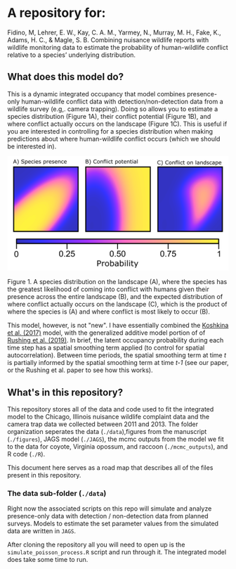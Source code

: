 
# A repository for:

Fidino, M, Lehrer, E. W., Kay, C. A. M., Yarmey, N., Murray, M. H., Fake, K., Adams, H. C., & Magle, S. B. Combining nuisance wildlife reports with wildlife monitoring data to estimate the probability of human-wildlife conflict relative to a species’ underlying distribution.


## What does this model do?

This is a dynamic integrated occupancy that model combines presence-only human-wildlife conflict data with detection/non-detection data from a wildlife survey (e.g,. camera trapping). Doing so allows you to estimate a species distribution (Figure 1A), their conflict potential (Figure 1B), and where conflict actually occurs on the landscape (Figure 1C). This is useful if you are interested in controlling for a species distribution when making predictions about where human-wildlife conflict occurs (which we should be interested in).

<div align="center"><img width="600" height="auto" src="./figures/rough_1.png" alt="Rought draft of figure 1 from the manuscript. The left plot shows a species distribution, which is highest on the lower left of the plot. The center plot shows a species conflict potential, which is highest on the right side of the plot. The right plot shows where conflict is most likely to occur on the landscape, and is a product of the left and center plots. As such, there is a smaller "hot spot" towards the center of this plot." /></div>

Figure 1. A species distribution on the landscape (A), where the species has the greatest likelihood of coming into conflict with humans given their presence across the entire landscape (B), and the expected distribution of where conflict actually occurs on the landscape (C), which is the product of where the species is (A) and where conflict is most likely to occur (B).


This model, however, is not "new". I have essentially combined the [Koshkina et al. (2017)](https://besjournals.onlinelibrary.wiley.com/doi/full/10.1111/2041-210X.12738) model, with the generalized additive model portion of of [Rushing et al. (2019)](https://www.nature.com/articles/s41598-019-48851-5). In brief, the latent occupancy probability during each time step has a spatial smoothing term applied (to control for spatial autocorrelation). Between time periods, the spatial smoothing term at time *t* is partially informed by the spatial smoothing term at time *t-1* (see our paper, or the Rushing et al. paper to see how this works).


## What's in this repository?



This repository stores all of the data and code used to fit the integrated model to the Chicago, Illinois nuisance wildlife complaint data and the camera trap data we collected between 2011 and 2013. The folder organization seperates the data (`./data`),figures from the manuscript (`./figures`), JAGS model (`./JAGS`), the mcmc outputs from the model we fit to the data for coyote, Virginia opossum, and raccoon (`./mcmc_outputs`), and  R code (`./R`).

This document here serves as a road map that describes all of the files present in this repository.


### The data sub-folder (`./data`)

Right now the associated scripts on this repo will simulate and analyze presence-only data with detection / non-detection data from planned surveys. Models to estimate the set parameter values from the simulated data are written in `JAGS`. 

After cloning the repository all you will need to open up is the `simulate_poisson_process.R` script and run through it. The integrated model does take some time to run.
